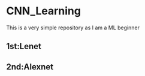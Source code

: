 # CNN_Learning
This is a very simple repository as I am a ML beginner 

## 1st:Lenet
## 2nd:Alexnet

